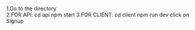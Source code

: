 1.Go to the directory<br>
2.FOR API:
cd api
npm start
3.FOR CLIENT:
cd client
npm run dev
click on Signup
